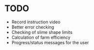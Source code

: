 # TODO

* Record instruction video
* Better error checking
* Checking of slime shape limits
* Calculation of farm efficiency
* Progress/status messages for the user
